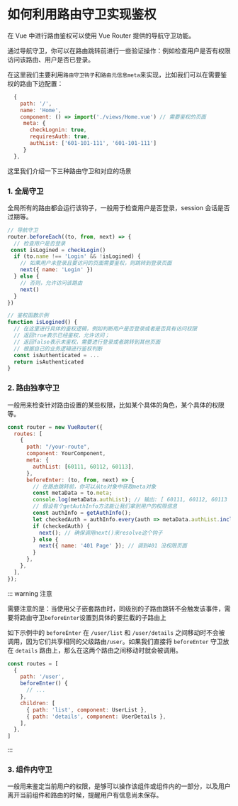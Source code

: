 # 如何利用路由守卫实现鉴权

在 Vue 中进行路由鉴权可以使用 Vue Router 提供的导航守卫功能。

通过导航守卫，你可以在路由跳转前进行一些验证操作：例如检查用户是否有权限访问该路由、用户是否已登录。

在这里我们主要利用`路由守卫钩子`和`路由元信息meta`来实现，比如我们可以在需要鉴权的路由下边配置：

```js
  {
    path: '/',
    name: 'Home',
    component: () => import('./views/Home.vue') // 需要鉴权的页面
     meta: {
       checkLognin: true,
       requiresAuth: true,
       authList: ['601-101-111', '601-101-111']
     }
  },
```

这里我们介绍一下三种路由守卫和对应的场景

### 1. 全局守卫

全局所有的路由都会运行该钩子，一般用于检查用户是否登录，session 会话是否过期等。

```js
// 导航守卫
router.beforeEach((to, from, next) => {
  // 检查用户是否登录
 const isLogined = checkLogin()
  if (to.name !== 'Login' && !isLogined) {
    // 如果用户未登录且要访问的页面需要鉴权，则跳转到登录页面
    next({ name: 'Login' })
  } else {
    // 否则，允许访问该路由
    next()
  }
})

// 鉴权函数示例
function isLogined() {
  // 在这里进行具体的鉴权逻辑，例如判断用户是否登录或者是否具有访问权限
  // 返回true表示已经鉴权，允许访问；
  // 返回false表示未鉴权，需要进行登录或者跳转到其他页面
  // 根据自己的业务逻辑进行鉴权判断
  const isAuthenticated = ...
  return isAuthenticated
}

```
### 2. 路由独享守卫

一般用来检查针对路由设置的某些权限，比如某个具体的角色，某个具体的权限等。


```js
const router = new VueRouter({
  routes: [
    {
      path: "/your-route",
      component: YourComponent,
      meta: {
        authList: [60111, 60112, 60113],
      },
      beforeEnter: (to, from, next) => {
        // 在路由跳转前，你可以从to对象中获取meta对象
        const metaData = to.meta;
        console.log(metaData.authList); // 输出: [ 60111, 60112, 60113 ]
        // 假设有个getAuthInfo方法能让我们拿到用户的权限信息
        const authInfo = getAuthInfo();
        let checkedAuth = authInfo.every(auth => metaData.authList.includes(auth));
        if (checkedAuth) {
          next(); // 确保调用next()来resolve这个钩子
        } else {
          next({ name: '401 Page' }); // 调到401 没权限页面
        }
      },
    },
  ],
});
```
::: warning 注意

需要注意的是：当使用父子嵌套路由时，同级别的子路由跳转不会触发该事件，需要将路由守卫`beforeEnter`设置到具体的要拦截的子路由上

如下示例中的 `beforeEnter` 在 `/user/list` 和 `/user/details` 之间移动时不会被调用，因为它们共享相同的父级路由`/user`。如果我们直接将 `beforeEnter` 守卫放在 `details` 路由上，那么在这两个路由之间移动时就会被调用。

``` js
const routes = [
  {
    path: '/user',
    beforeEnter() {
      // ...
    },
    children: [
      { path: 'list', component: UserList },
      { path: 'details', component: UserDetails },
    ],
  },
]
```
:::

### 3. 组件内守卫

一般用来鉴定当前用户的权限，是够可以操作该组件或组件内的一部分，以及用户离开当前组件和路由的时候，提醒用户有信息尚未保存。

